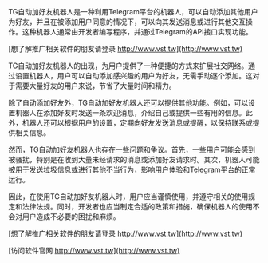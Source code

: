 TG自动加好友机器人是一种利用Telegram平台的机器人，可以自动添加其他用户为好友，并且在被添加用户同意的情况下，可以向其发送消息或进行其他交互操作。这种机器人通常由开发者编写程序，并通过Telegram的API接口实现功能。

[想了解推广相关软件的朋友请登录 http://www.vst.tw](http://www.vst.tw)

TG自动加好友机器人的出现，为用户提供了一种便捷的方式来扩展社交网络。通过设置机器人，用户可以自动添加感兴趣的用户为好友，无需手动逐个添加。这对于需要大量好友的用户来说，节省了大量时间和精力。

除了自动添加好友外，TG自动加好友机器人还可以提供其他功能。例如，可以设置机器人在添加好友时发送一条欢迎消息，介绍自己或提供一些有用的信息。此外，机器人还可以根据用户的设置，定期向好友发送消息或提醒，以保持联系或提供相关信息。

然而，TG自动加好友机器人也存在一些问题和争议。首先，一些用户可能会感到被骚扰，特别是在收到大量未经请求的消息或添加好友请求时。其次，机器人可能被用于发送垃圾信息或进行其他不当行为，影响用户体验和Telegram平台的正常运行。

因此，在使用TG自动加好友机器人时，用户应当谨慎使用，并遵守相关的使用规定和法律法规。同时，开发者也应当制定合适的政策和措施，确保机器人的使用不会对用户造成不必要的困扰和麻烦。

[想了解推广相关软件的朋友请登录 http://www.vst.tw](http://www.vst.tw)


[访问软件官网 http://www.vst.tw](http://www.vst.tw)

